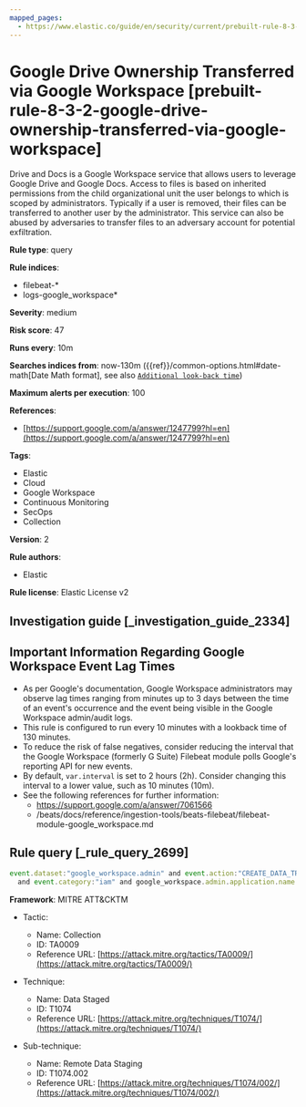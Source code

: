 ```yaml
---
mapped_pages:
  - https://www.elastic.co/guide/en/security/current/prebuilt-rule-8-3-2-google-drive-ownership-transferred-via-google-workspace.html
---
```


# Google Drive Ownership Transferred via Google Workspace [prebuilt-rule-8-3-2-google-drive-ownership-transferred-via-google-workspace]

Drive and Docs is a Google Workspace service that allows users to leverage Google Drive and Google Docs. Access to files is based on inherited permissions from the child organizational unit the user belongs to which is scoped by administrators. Typically if a user is removed, their files can be transferred to another user by the administrator. This service can also be abused by adversaries to transfer files to an adversary account for potential exfiltration.

**Rule type**: query

**Rule indices**:

* filebeat-*
* logs-google_workspace*

**Severity**: medium

**Risk score**: 47

**Runs every**: 10m

**Searches indices from**: now-130m ({{ref}}/common-options.html#date-math[Date Math format], see also [`Additional look-back time`](docs-content://solutions/security/detect-and-alert/create-detection-rule.md#rule-schedule))

**Maximum alerts per execution**: 100

**References**:

* [https://support.google.com/a/answer/1247799?hl=en](https://support.google.com/a/answer/1247799?hl=en)

**Tags**:

* Elastic
* Cloud
* Google Workspace
* Continuous Monitoring
* SecOps
* Collection

**Version**: 2

**Rule authors**:

* Elastic

**Rule license**: Elastic License v2

## Investigation guide [_investigation_guide_2334]

## Important Information Regarding Google Workspace Event Lag Times
- As per Google's documentation, Google Workspace administrators may observe lag times ranging from minutes up to 3 days between the time of an event's occurrence and the event being visible in the Google Workspace admin/audit logs.
- This rule is configured to run every 10 minutes with a lookback time of 130 minutes.
- To reduce the risk of false negatives, consider reducing the interval that the Google Workspace (formerly G Suite) Filebeat module polls Google's reporting API for new events.
- By default, `var.interval` is set to 2 hours (2h). Consider changing this interval to a lower value, such as 10 minutes (10m).
- See the following references for further information:
  - https://support.google.com/a/answer/7061566
  - /beats/docs/reference/ingestion-tools/beats-filebeat/filebeat-module-google_workspace.md

## Rule query [_rule_query_2699]

```js
event.dataset:"google_workspace.admin" and event.action:"CREATE_DATA_TRANSFER_REQUEST"
  and event.category:"iam" and google_workspace.admin.application.name:Drive*
```

**Framework**: MITRE ATT&CKTM

* Tactic:

    * Name: Collection
    * ID: TA0009
    * Reference URL: [https://attack.mitre.org/tactics/TA0009/](https://attack.mitre.org/tactics/TA0009/)

* Technique:

    * Name: Data Staged
    * ID: T1074
    * Reference URL: [https://attack.mitre.org/techniques/T1074/](https://attack.mitre.org/techniques/T1074/)

* Sub-technique:

    * Name: Remote Data Staging
    * ID: T1074.002
    * Reference URL: [https://attack.mitre.org/techniques/T1074/002/](https://attack.mitre.org/techniques/T1074/002/)



